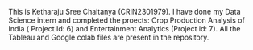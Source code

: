 This is Ketharaju Sree Chaitanya (CRIN2301979).
I have done my Data Science intern and completed the proects: Crop Production Analysis of India ( Project Id: 6) and Entertainment Analytics (Project id: 7).
All the Tableau and Google colab files are present in the repository.
